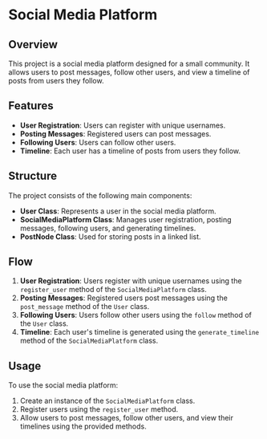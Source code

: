 # Social Media Platform

## Overview
This project is a social media platform designed for a small community. It allows users to post messages, follow other users, and view a timeline of posts from users they follow.

## Features
- **User Registration**: Users can register with unique usernames.
- **Posting Messages**: Registered users can post messages.
- **Following Users**: Users can follow other users.
- **Timeline**: Each user has a timeline of posts from users they follow.

## Structure
The project consists of the following main components:
- **User Class**: Represents a user in the social media platform.
- **SocialMediaPlatform Class**: Manages user registration, posting messages, following users, and generating timelines.
- **PostNode Class**: Used for storing posts in a linked list.

## Flow
1. **User Registration**: Users register with unique usernames using the `register_user` method of the `SocialMediaPlatform` class.
2. **Posting Messages**: Registered users post messages using the `post_message` method of the `User` class.
3. **Following Users**: Users follow other users using the `follow` method of the `User` class.
4. **Timeline**: Each user's timeline is generated using the `generate_timeline` method of the `SocialMediaPlatform` class.

## Usage
To use the social media platform:
1. Create an instance of the `SocialMediaPlatform` class.
2. Register users using the `register_user` method.
3. Allow users to post messages, follow other users, and view their timelines using the provided methods.
